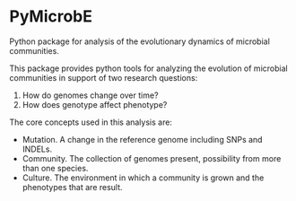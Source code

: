 # PyMicrobE
Python package for analysis of the evolutionary dynamics of microbial communities.

This package provides python tools for analyzing the evolution of microbial communities in support of two research questions:
1. How do genomes change over time?
1. How does genotype affect phenotype?

The core concepts used in this analysis are:
- Mutation. A change in the reference genome including SNPs and INDELs.
- Community. The collection of genomes present, possibility from more than one species.
- Culture. The environment in which a community is grown and the phenotypes that are result.
